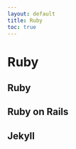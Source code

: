 ```yaml
---
layout: default
title: Ruby
toc: true
---
```


<h1 class="h1-title">Ruby</h1>

## Ruby

## Ruby on Rails

## Jekyll

